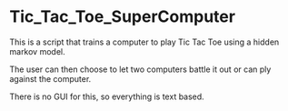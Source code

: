# Tic_Tac_Toe_SuperComputer

This is a script that trains a computer to play Tic Tac Toe using a hidden markov model.

The user can then choose to let two computers battle it out or can ply against the computer. 

There is no GUI for this, so everything is text based.

